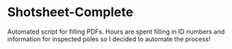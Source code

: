 # Shotsheet-Complete
Automated script for filling PDFs. Hours are spent filling in ID numbers and information for inspected poles so I decided to automate the process!
